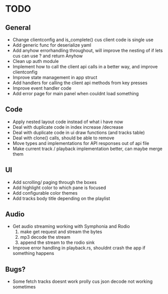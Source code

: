 # TODO

## General
- Change clientconfig and is_complete() cus client code is single use
- Add generic func for deserialize yaml
- Add anyhow errorhandling throughout, will improve the nesting of if lets cus can use ? and return Anyhow
- Clean up auth module
- Implement how to call the client api calls in a better way, and improve clientconfig
- Improve state management in app struct
- Add handlers for calling the client api methods from key presses
- Improve event handler code
- Add error page for main panel when couldnt load something


## Code
- Apply nested layout code instead of what i have now
- Deal with duplicate code in index increase /decrease
- Deal with duplicate code in ui draw functions (and tracks table)
- Deal with clone() calls, should be able to remove
- Move types and implementations for API responses out of api file
- Make current track / playback implementation better, can maybe merge them


## UI
- Add scrolling/ paging through the boxes
- Add highlight color to which pane is focused
- Add configurable color themes
- Add tracks body title depending on the playlist

## Audio
- Get audio streaming working with Symphonia and Rodio
    1. make get request and stream the bytes
    2. mp3 decode the stream
    3. append the stream to the rodio sink
- Improve error handling in playback.rs, shouldnt crash the app if something happens

## Bugs?
- Some fetch tracks doesnt work prolly cus json decode not working sometimes
